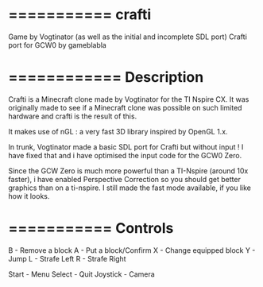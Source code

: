 ===========
crafti
============

Game by Vogtinator (as well as the initial and incomplete SDL port)
Crafti port for GCW0 by gameblabla

============
Description
============

Crafti is a Minecraft clone made by Vogtinator for the TI Nspire CX.
It was originally made to see if a Minecraft clone was possible on such limited hardware
and crafti is the result of this.

It makes use of nGL : a very fast 3D library inspired by OpenGL 1.x.

In trunk, Vogtinator made a basic SDL port for Crafti but without input !
I have fixed that and i have optimised the input code for the GCW0 Zero.

Since the GCW Zero is much more powerful than a TI-Nspire (around 10x faster),
i have enabled Perspective Correction so you should get better graphics than on a ti-nspire.
I still made the fast mode available, if you like how it looks.

===========
Controls
===========

B - Remove a block
A - Put a block/Confirm
X - Change equipped block
Y - Jump
L - Strafe Left
R - Strafe Right

Start - Menu
Select - Quit
Joystick - Camera

